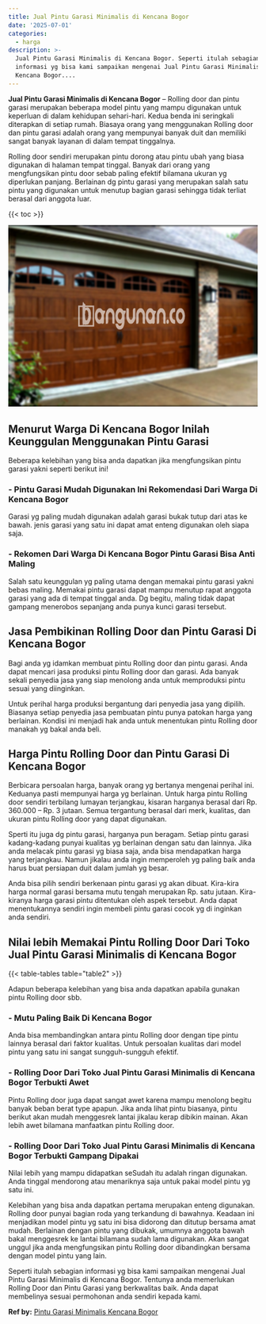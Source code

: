 ```yaml
---
title: Jual Pintu Garasi Minimalis di Kencana Bogor
date: '2025-07-01'
categories:
  - harga
description: >-
  Jual Pintu Garasi Minimalis di Kencana Bogor. Seperti itulah sebagian
  informasi yg bisa kami sampaikan mengenai Jual Pintu Garasi Minimalis di
  Kencana Bogor....
---
```


**Jual Pintu Garasi Minimalis di Kencana Bogor** – Rolling door dan pintu garasi merupakan beberapa model pintu yang mampu digunakan untuk keperluan di dalam kehidupan sehari-hari. Kedua benda ini seringkali diterapkan di setiap rumah. Biasaya orang yang menggunakan Rolling door dan pintu garasi adalah orang yang mempunyai banyak duit dan memiliki sangat banyak layanan di dalam tempat tinggalnya.

Rolling door sendiri merupakan pintu dorong atau pintu ubah yang biasa digunakan di halaman tempat tinggal. Banyak dari orang yang mengfungsikan pintu door sebab paling efektif bilamana ukuran yg diperlukan panjang. Berlainan dg pintu garasi yang merupakan salah satu pintu yang digunakan untuk menutup bagian garasi sehingga tidak terliat berasal dari anggota luar.

{{< toc >}}

![Jual Pintu Garasi Minimalis di Kencana Bogor](/images/pintu-garasi-71.png)

## Menurut Warga Di Kencana Bogor Inilah Keunggulan Menggunakan Pintu Garasi

Beberapa kelebihan yang bisa anda dapatkan jika mengfungsikan pintu garasi yakni seperti berikut ini!

### \- Pintu Garasi Mudah Digunakan Ini Rekomendasi Dari Warga Di Kencana Bogor

Garasi yg paling mudah digunakan adalah garasi bukak tutup dari atas ke bawah. jenis garasi yang satu ini dapat amat enteng digunakan oleh siapa saja.

### \- Rekomen Dari Warga Di Kencana Bogor Pintu Garasi Bisa Anti Maling

Salah satu keunggulan yg paling utama dengan memakai pintu garasi yakni bebas maling. Memakai pintu garasi dapat mampu menutup rapat anggota garasi yang ada di tempat tinggal anda. Dg begitu, maling tidak dapat gampang menerobos sepanjang anda punya kunci garasi tersebut.

## Jasa Pembikinan Rolling Door dan Pintu Garasi Di Kencana Bogor

Bagi anda yg idamkan membuat pintu Rolling door dan pintu garasi. Anda dapat mencari jasa produksi pintu Rolling door dan garasi. Ada banyak sekali penyedia jasa yang siap menolong anda untuk memproduksi pintu sesuai yang diinginkan.

Untuk perihal harga produksi bergantung dari penyedia jasa yang dipilih. Biasanya setiap penyedia jasa pembuatan pintu punya patokan harga yang berlainan. Kondisi ini menjadi hak anda untuk menentukan pintu Rolling door manakah yg bakal anda beli.

## Harga Pintu Rolling Door dan Pintu Garasi Di Kencana Bogor

Berbicara persoalan harga, banyak orang yg bertanya mengenai perihal ini. Keduanya pasti mempunyai harga yg berlainan. Untuk harga pintu Rolling door sendiri terbilang lumayan terjangkau, kisaran harganya berasal dari Rp. 360.000 – Rp. 3 jutaan. Semua tergantung berasal dari merk, kualitas, dan ukuran pintu Rolling door yang dapat digunakan.

Sperti itu juga dg pintu garasi, harganya pun beragam. Setiap pintu garasi kadang-kadang punyai kualitas yg berlainan dengan satu dan lainnya. Jika anda melacak pintu garasi yg biasa saja, anda bisa mendapatkan harga yang terjangkau. Namun jikalau anda ingin memperoleh yg paling baik anda harus buat persiapan duit dalam jumlah yg besar.

Anda bisa pilih sendiri berkenaan pintu garasi yg akan dibuat. Kira-kira harga normal garasi bersama mutu tengah merupakan Rp. satu jutaan. Kira-kiranya harga garasi pintu ditentukan oleh aspek tersebut. Anda dapat menentukannya sendiri ingin membeli pintu garasi cocok yg di inginkan anda sendiri.

## Nilai lebih Memakai Pintu Rolling Door Dari Toko Jual Pintu Garasi Minimalis di Kencana Bogor

{{< table-tables table="table2" >}}

Adapun beberapa kelebihan yang bisa anda dapatkan apabila gunakan pintu Rolling door sbb.

### \- Mutu Paling Baik Di Kencana Bogor

Anda bisa membandingkan antara pintu Rolling door dengan tipe pintu lainnya berasal dari faktor kualitas. Untuk persoalan kualitas dari model pintu yang satu ini sangat sungguh-sungguh efektif.

### \- Rolling Door Dari Toko Jual Pintu Garasi Minimalis di Kencana Bogor Terbukti Awet

Pintu Rolling door juga dapat sangat awet karena mampu menolong begitu banyak beban berat type apapun. Jika anda lihat pintu biasanya, pintu berikut akan mudah menggesrek lantai jikalau kerap dibikin mainan. Akan lebih awet bilamana manfaatkan pintu Rolling door.

### \- Rolling Door Dari Toko Jual Pintu Garasi Minimalis di Kencana Bogor Terbukti Gampang Dipakai

Nilai lebih yang mampu didapatkan seSudah itu adalah ringan digunakan. Anda tinggal mendorong atau menariknya saja untuk pakai model pintu yg satu ini.

Kelebihan yang bisa anda dapatkan pertama merupakan enteng digunakan. Rolling door punyai bagian roda yang terkandung di bawahnya. Keadaan ini menjadikan model pintu yg satu ini bisa didorong dan ditutup bersama amat mudah. Berlainan dengan pintu yang dibukak, umumnya anggota bawah bakal menggesrek ke lantai bilamana sudah lama digunakan. Akan sangat unggul jika anda mengfungsikan pintu Rolling door dibandingkan bersama dengan model pintu yang lain.

Seperti itulah sebagian informasi yg bisa kami sampaikan mengenai Jual Pintu Garasi Minimalis di Kencana Bogor. Tentunya anda memerlukan Rolling Door dan Pintu Garasi yang berkwalitas baik. Anda dapat membelinya sesuai permohonan anda sendiri kepada kami.

**Ref by:** [Pintu Garasi Minimalis Kencana Bogor](https://id.wikipedia.org/wiki/Pintu)
